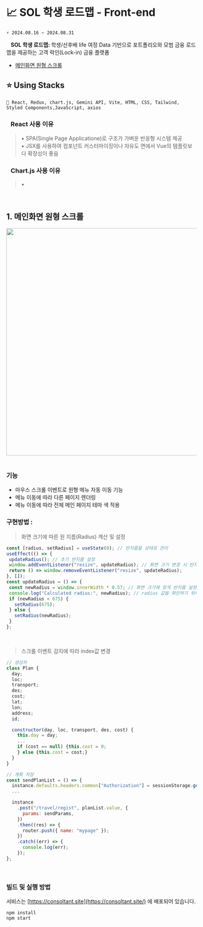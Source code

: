 # 📈 SOL 학생 로드맵 - Front-end
```git
⚡ 2024.08.16 ~ 2024.08.31
```
&nbsp;&nbsp; <strong>SOL 학생 로드맵: </strong> 
학생/선후배 life 여정 Data 기반으로 포트폴리오와 모범 금융 로드맵을 제공하는 고객 락인(Lock-in) 금융 플랫폼
<br />



- [메인화면 원형 스크롤](https://github.com/team-conSOLtant/Frontend/edit/main/README.md#1-%EB%A9%94%EC%9D%B8%ED%99%94%EB%A9%B4-%EC%9B%90%ED%98%95-%EC%8A%A4%ED%81%AC%EB%A1%A4)


## ⭐ Using Stacks <br/>
```git
📌 React, Redux, chart.js, Gemini API, Vite, HTML, CSS, Tailwind, Styled Components,JavaScript, axios
```

### &nbsp;&nbsp; React 사용 이유<br />
> ▪️ SPA(Single Page Applicatione)로 구조가 가벼운 반응형 시스템 제공 <br/>
> ▪️ JSX를 사용하여 컴포넌트 커스터마이징이나 자유도 면에서 Vue의 템플릿보다 확장성이 좋음

### &nbsp;&nbsp; Chart.js 사용 이유<br />
> ▪️ 

<br />

## 1. 메인화면 원형 스크롤
>
<div align="center">
      <img src="https://github.com/TongueTripVogue/Tongue_Front/assets/101400650/e6929108-f669-4651-9278-9e118c996aec"  width="600" >
</div>
<br />

### 기능 
- 마우스 스크롤 이벤트로 원형 메뉴 자동 이동 기능
- 메뉴 이동에 따라 다른 페이지 렌더링
- 메뉴 이동에 따라 전체 메인 페이지 테마 색 적용

### 구현방법 :
> 화면 크기에 따른 원 지름(Radius) 계산 및 설정
   ``` js
const [radius, setRadius] = useState(0); // 반지름을 상태로 관리
useEffect(() => {
    updateRadius(); // 초기 반지름 설정
    window.addEventListener("resize", updateRadius); // 화면 크기 변경 시 반지름 업데이트
    return () => window.removeEventListener("resize", updateRadius);
  }, []);
const updateRadius = () => {
    const newRadius = window.innerWidth * 0.57; // 화면 크기에 맞게 반지름 설정
    console.log("Calculated radius:", newRadius); // radius 값을 확인하기 위해 로그 추가
    if (newRadius < 675) {
      setRadius(675);
    } else {
      setRadius(newRadius);
    }
  };
   ```
<br />

> 스크롤 이벤트 감지에 따라 index값 변경
   ```js
   // 생성자
   class Plan {
     day;
     loc;
     transport;
     des;
     cost;
     lat;
     lon;
     address;
     id;
   
     constructor(day, loc, transport, des, cost) {
       this.day = day;
       ...
       if (cost == null) {this.cost = 0;
       } else {this.cost = cost;}
     }
   }
   
   // 계획 저장
   const sendPlanList = () => {
     instance.defaults.headers.common["Authorization"] = sessionStorage.getItem("userToken");
     ...
   
     instance
       .post("/travel/regist", planList.value, {
         params: sendParams,
       })
       .then((res) => {
         router.push({ name: "mypage" });
       })
       .catch((err) => {
         console.log(err);
       });
   };
   ```
<br/>



### 빌드 및 실행 방법

서비스는 [https://consoltant.site](https://consoltant.site/) 에 배포되어 있습니다.

```
npm install
npm start
```
